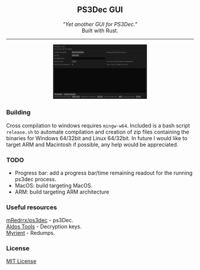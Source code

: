 <p align="center">
    <h2 align="center">PS3Dec GUI</h2>
</p>
<p align="center">
    <i>"Yet another GUI for PS3Dec."</i>
    <br>
    Built with Rust.
    <br>
</p>
<hr>
<p align="center">
<img src="assets/screenshot.png" width="50%">
<h3>Building</h3>
<p>Cross compilation to windows requires <code>mingw-w64</code>. Included is a bash script <code>release.sh</code> to automate compilation and creation of zip files containing the binaries for Windows 64/32bit and Linux 64/32bit. In future I would like to target ARM and Macintosh if possible, any help would be appreciated.</p>
<h3>TODO</h3>
<ul>
<li>Progress bar: add a progress bar/time remaining readout for the running ps3dec process.</li>
<li>MacOS: build targeting MacOS.</li>
<li>ARM: build targeting ARM architecture</li>
</ul>
<h3>Useful resources</h3>
<a href='https://github.com/Redrrx/ps3dec'>mRedrrx/ps3dec</a> - ps3Dec.<br>
<a href='https://ps3.aldostools.org/'>Aldos Tools</a> - Decryption keys.<br>
<a href='https://myrient.erista.me/'>Myrient</a> - Redumps.
<h3>License</h3>
<a href='LICENSE'>MIT License</a>
